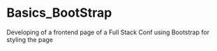 # Basics_BootStrap
Developing of a frontend page of a Full Stack Conf using Bootstrap for styling the page
